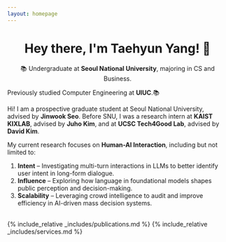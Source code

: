```yaml
---
layout: homepage
---
```


<div id="home-content">

<h1 align="center">Hey there, I'm Taehyun Yang! 👋</h1>

<p align="center">
  📚 Undergraduate at <strong>Seoul National University</strong>, majoring in CS and Business. 
  
  Previously studied Computer Engineering at <strong>UIUC</strong>.📚
</p>

Hi! I am a prospective graduate student at Seoul National University, advised by **Jinwook Seo**. Before SNU, I was a research intern at **KAIST KIXLAB**, advised by **Juho Kim**, and at **UCSC Tech4Good Lab**, advised by **David Kim**.

My current research focuses on **Human-AI Interaction**, including but not limited to:

1. **Intent** – Investigating multi-turn interactions in LLMs to better identify user intent in long-form dialogue.
2. **Influence** – Exploring how language in foundational models shapes public perception and decision-making.
3. **Scalability** – Leveraging crowd intelligence to audit and improve efficiency in AI-driven mass decision systems.

<br> <!-- Added empty space here -->
{% include_relative _includes/publications.md %}
{% include_relative _includes/services.md %}

</div>
 <html lang="en">
